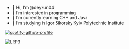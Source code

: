 - 👋 Hi, I’m @deykun04
- 👀 I’m interested in programming
- 🌱 I’m currently learning С++ and Java
- 💞️ I’m studying in Igor Sikorsky Kyiv Polytechnic Institute
<!---
deykun04/deykun04 is a ✨ special ✨ repository because its `README.md` (this file) appears on your GitHub profile.
You can click the Preview link to take a look at your changes.
--->
[![spotify-github-profile](https://spotify-github-profile.vercel.app/api/view?uid=lebownb55keinzau18o4fphc2&cover_image=true&theme=default&bar_color=53b14f&bar_color_cover=false)](https://github.com/kittinan/spotify-github-profile)

![LRP3](https://user-images.githubusercontent.com/100220425/187074884-bad5a4ed-9990-4217-9ecb-c16bce4981c6.gif)
